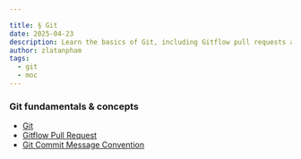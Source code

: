 ```yaml
---

title: § Git
date: 2025-04-23
description: Learn the basics of Git, including Gitflow pull requests and commit message conventions, to improve your version control and collaboration skills effectively.
author: zlatanpham
tags:
  - git
  - moc
---
```


### Git fundamentals & concepts

- [Git](git.md)
- [Gitflow Pull Request](gitflow-pull-request.md)
- [Git Commit Message Convention](git-commit-message-convention.md)

